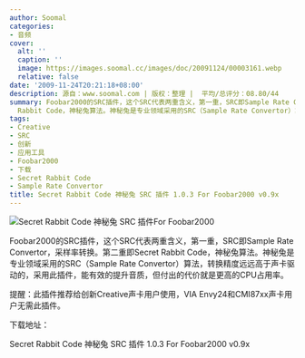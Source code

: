 ```yaml
---
author: Soomal
categories:
- 音频
cover:
  alt: ''
  caption: ''
  image: https://images.soomal.cc/images/doc/20091124/00003161.webp
  relative: false
date: '2009-11-24T20:21:18+08:00'
description: 源自：www.soomal.com | 版权：整理 |  平均/总评分：08.80/44
summary: Foobar2000的SRC插件，这个SRC代表两重含义，第一重，SRC即Sample Rate Convertor，采样率转换。第二重即Secret
  Rabbit Code，神秘兔算法。神秘兔是专业领域采用的SRC（Sample Rate Convertor）算法，转换精度远远高于声卡驱动的，采用此插件，能有效的提升音质，但付出的代价就是更高的CPU占用率。
tags:
- Creative
- SRC
- 创新
- 应用工具
- Foobar2000
- 下载
- Secret Rabbit Code
- Sample Rate Convertor
title: Secret Rabbit Code 神秘兔 SRC 插件 1.0.3 For Foobar2000 v0.9x
---
```


![Secret Rabbit Code 神秘兔 SRC 插件For Foobar2000](https://images.soomal.cc/images/doc/20091124/00003161.webp)



Foobar2000的SRC插件，这个SRC代表两重含义，第一重，SRC即Sample Rate Convertor，采样率转换。第二重即Secret Rabbit Code，神秘兔算法。神秘兔是专业领域采用的SRC（Sample Rate Convertor）算法，转换精度远远高于声卡驱动的，采用此插件，能有效的提升音质，但付出的代价就是更高的CPU占用率。



提醒：此插件推荐给创新Creative声卡用户使用，VIA Envy24和CMI87xx声卡用户无需此插件。



下载地址：



Secret Rabbit 
Code 神秘兔 SRC 插件 1.0.3 For Foobar2000 v0.9x
